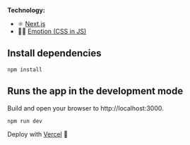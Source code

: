 
**Technology:**
- ⚛ [Next.js](https://nextjs.org/)
- 👩‍🎤 [Emotion (CSS in JS)](https://emotion.sh/)
## Install dependencies
```
npm install
```

## Runs the app in the development mode
Build and open your browser to http://localhost:3000.
```
npm run dev
```

Deploy with [Vercel](https://vercel.com/) 🚀
